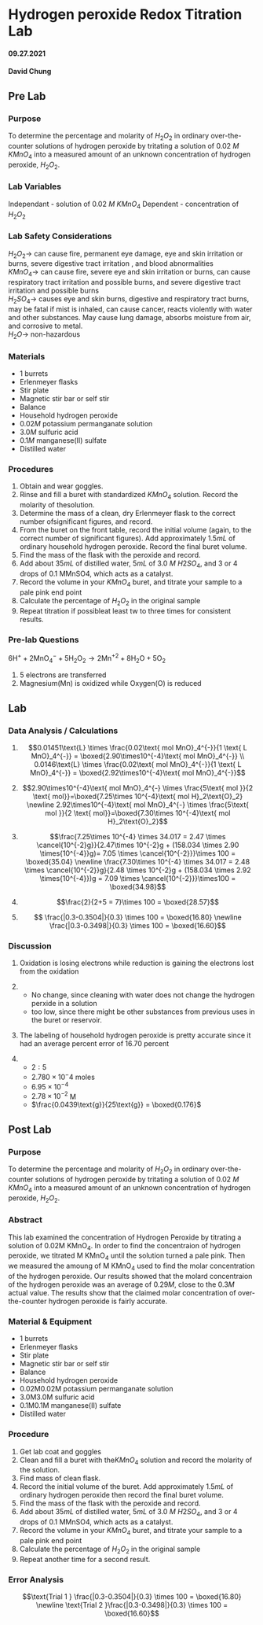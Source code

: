 # Hydrogen peroxide Redox Titration Lab

#### 09.27.2021

#### David Chung

## Pre Lab

### Purpose
To determine the percentage and molarity of $H_2O_2$ in ordinary over-the-counter solutions of hydrogen peroxide by tritating a solution of $0.02$ $M$ $KMnO_4$ into a measured amount of an unknown concentration of hydrogen peroxide, $H_2O_2.$

### Lab Variables
Independant - solution of $0.02$ $M$ $KMnO_4$
Dependent - concentration of $H_2O_2$

### Lab Safety Considerations
$H_2O_2$&rarr; can cause fire, permanent eye damage, eye and skin irritation or burns, severe digestive tract irritation , and blood abnormalities<br />
$KMnO_4$&rarr; can cause fire, severe eye and skin irritation or burns, can cause respiratory tract irritation and possible burns, and severe digestive tract irritation and possible burns<br />
$H_2SO_4$&rarr; causes eye and skin burns, digestive and respiratory tract burns, may be fatal if mist is inhaled, can cause cancer, reacts violently with water and other substances. May cause lung damage, absorbs moisture from air, and corrosive to metal.<br />
$H_2O$&rarr; non-hazardous

### Materials
- 1 burrets
- Erlenmeyer flasks
- Stir plate
- Magnetic stir bar or self stir
- Balance
- Household hydrogen peroxide 
- $0.02M$ potassium permanganate solution
- $3.0M$ sulfuric acid
- $0.1M$ manganese(II) sulfate
- Distilled water

### Procedures
1. Obtain and wear goggles.
2. Rinse and fill a buret with standardized $KMnO_4$ solution. Record the molarity
of thesolution.
3. Determine the mass of a clean, dry Erlenmeyer flask to the correct
number ofsignificant figures, and record.
4. From the buret on the front table, record the initial volume (again, to the
correct number of significant figures). Add approximately $1.5 mL$ of
ordinary household hydrogen peroxide. Record the final buret volume.
5. Find the mass of the flask with the peroxide and record.
6. Add about $35 mL$ of distilled water, $5 mL$ of $3.0$ $M$ $H2SO_4$, and $3$ or $4$ drops of
0.1 MMnSO4, which acts as a catalyst.
7. Record the volume in your $KMnO_4$ buret, and titrate your sample to a pale pink end point
8. Calculate the percentage of $H_2O_2$ in the original sample
9. Repeat titration if possibleat least tw to three times for consistent results. 

### Pre-lab Questions
$6\text{H}^{+} + 2\text{MnO}_4^{-} + 5\text{H}_2\text{O}_2 \rightarrow 2\text{Mn}^{+2} + 8\text{H}_2\text{O} + 5\text{O}_2$
1. 5 electrons are transferred
2. Magnesium($\text{Mn}$) is oxidized while Oxygen($\text{O}$) is reduced

## Lab 

### Data Analysis / Calculations
1.  $$0.01451\text{L} \times \frac{0.02\text{ mol MnO}_4^{-}}{1 \text{ L MnO}_4^{-}} = \boxed{2.90\times10^{-4}\text{ mol MnO}_4^{-}} \\ 0.0146\text{L} \times \frac{0.02\text{ mol MnO}_4^{-}}{1 \text{ L MnO}_4^{-}} = \boxed{2.92\times10^{-4}\text{ mol MnO}_4^{-}}$$

2. $$2.90\times10^{-4}\text{ mol MnO}_4^{-} \times \frac{5\text{ mol }}{2 \text{ mol}}=\boxed{7.25\times 10^{-4}\text{ mol H}_2\text{O}_2} \newline 2.92\times10^{-4}\text{ mol MnO}_4^{-} \times \frac{5\text{ mol }}{2 \text{ mol}}=\boxed{7.30\times 10^{-4}\text{ mol H}_2\text{O}_2}$$

3. $$\frac{7.25\times 10^{-4} \times 34.017 = 2.47 \times \cancel{10^{-2}g}}{2.47\times 10^{-2}g + (158.034 \times 2.90 \times{10^{-4}}g)= 7.05 \times \cancel{10^{-2}}}\times 100 = \boxed{35.04} \newline \frac{7.30\times 10^{-4} \times 34.017 = 2.48 \times \cancel{10^{-2}}g}{2.48 \times 10^{-2}g + (158.034 \times 2.92 \times{10^{-4}})g = 7.09 \times \cancel{10^{-2}}}\times100 = \boxed{34.98}$$
4. $$\frac{2}{2+5 = 7}\times 100 = \boxed{28.57}$$

5. $$ \frac{|0.3-0.3504|}{0.3} \times 100 = \boxed{16.80} \newline \frac{|0.3-0.3498|}{0.3} \times 100 = \boxed{16.60}$$

### Discussion
1. Oxidation is losing electrons while reduction is gaining the electrons lost from the oxidation
2. 
    - No change, since cleaning with water does not change the hydrogen perxide in a solution
    - too low, since there might be other substances from previous uses in the buret or reservoir. 

3. The labeling of household hydrogen peroxide is pretty accurate since it had an average percent error of $16.70$ percent
4. 
    - $2:5$
    - $2.780 \times 10^-{4}$ moles
    - $6.95 \times 10^{-4}$
    - $2.78 \times 10^{-2}$ M
    - $\frac{0.0439\text{g}}{25\text{g}} = \boxed{0.176}$

## Post Lab

### Purpose
To determine the percentage and molarity of $H_2O_2$ in ordinary over-the-counter solutions of hydrogen peroxide by tritating a solution of $0.02$ $M$ $KMnO_4$ into a measured amount of an unknown concentration of hydrogen peroxide, $H_2O_2.$

### Abstract

This lab examined the concentration of Hydrogen Peroxide by titrating a solution of $0.02 \text{M KMnO}_4.$ In order to find the concentraion of hydrogen peroxide, we titrated $\text{M KMnO}_4$ until the solution turned a pale pink. Then we measured the amoung of $\text{M KMnO}_4$ used to find the molar concentration of the hydrogen peroxide. Our results showed that the molard concentraion of the hydrogen peroxide was an average of $0.29M,$ close to the $0.3M$ actual value. The results show that the claimed molar concentration of over-the-counter hydrogen peroxide is fairly accurate. 

### Material & Equipment

- 1 burrets
- Erlenmeyer flasks
- Stir plate
- Magnetic stir bar or self stir
- Balance
- Household hydrogen peroxide
- 0.02M0.02M potassium permanganate solution
- 3.0M3.0M sulfuric acid
- 0.1M0.1M manganese(II) sulfate
- Distilled water

### Procedure 
1. Get lab coat and goggles
2. Clean and fill a buret with the$KMnO_4$ solution and record the molarity
of the solution.
3. Find mass of clean flask.
4. Record the initial volume of the buret. Add approximately $1.5 mL$ of
ordinary  hydrogen peroxide then record the final buret volume.
5. Find the mass of the flask with the peroxide and record.
6. Add about $35 mL$ of distilled water, $5 mL$ of $3.0$ $M$ $H2SO_4$, and $3$ or $4$ drops of
0.1 MMnSO4, which acts as a catalyst.
7. Record the volume in your $KMnO_4$ buret, and titrate your sample to a pale pink end point
8. Calculate the percentage of $H_2O_2$ in the original sample
9. Repeat another time for a second result. 

### Error Analysis
$$\text{Trial 1 } \frac{|0.3-0.3504|}{0.3} \times 100 = \boxed{16.80} \newline \text{Trial 2 }\frac{|0.3-0.3498|}{0.3} \times 100 = \boxed{16.60}$$
